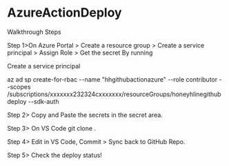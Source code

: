 # AzureActionDeploy
Walkthrough Steps

Step 1>On Azure Portal > Create a resource group > Create a service principal > Assign Role > Get the secret
By running 

Create a service principal

az ad sp create-for-rbac --name "hhgithubactionazure" --role contributor --scopes /subscriptions/xxxxxxx232324cxxxxxxx/resourceGroups/honeyhlinegithubdeploy --sdk-auth

Step 2> Copy and Paste the secrets in the secret area.

Step 3> On VS Code git clone <your github repo link>.

Step 4> Edit in VS Code, Commit > Sync back to GitHub Repo.

Step 5> Check the deploy status!
